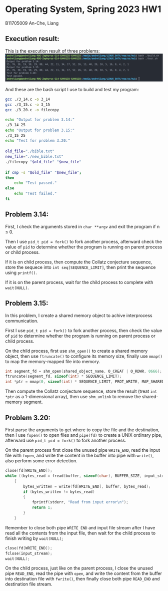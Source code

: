 # Operating System, Spring 2023 HW1
B11705009 An-Che, Liang

## Execution result:

This is the execution result of three problems:
![](./img/1.png)

And these are the bash script I use to build and test my program:
```bash
gcc ./3_14.c -o 3_14
gcc ./3_15.c -o 3_15
gcc ./3_20.c -o filecopy
```

```bash
echo "Output for problem 3.14:"
./3_14 25
echo "Output for problem 3.15:"
./3_15 25
echo "Test for problem 3.20:"

old_file="./bible.txt"
new_file="./new_bible.txt"
./filecopy "$old_file" "$new_file"

if cmp -s "$old_file" "$new_file";
then
    echo "Test passed."
else
    echo "Test failed."
fi
```

## Problem 3.14:

First, I check the arguments stored in `char **argv` and exit the program if n ≤ 0.

Then I use `pid_t pid = fork()` to fork another process, afterward check the value of `pid` to determine whether the program is running on parent process or child process. 

If it is on child process, then compute the Collatz conjecture sequence, store the sequece into `int seq[SEQUENCE_LIMIT]`, then print the sequence using `printf()`.

If it is on the parent process, wait for the child process to complete with `wait(NULL)`.

## Problem 3.15:

In this problem, I create a shared memory object to achive interprocess communication.

First I use `pid_t pid = fork()` to fork another process, then check the value of `pid` to determine whether the program is running on parent process or child process.

On the child process, first use `shm_open()` to create a shared memory object, then use `ftruncate()` to configure its memory size, finally use `mmap()` to map the memory-mapped file into memory.
```c
int segment_fd = shm_open(shared_object_name, O_CREAT | O_RDWR, 0666);
ftruncate(segment_fd, sizeof(int) * SEQUENCE_LIMIT);
int *ptr = mmap(0, sizeof(int) * SEQUENCE_LIMIT, PROT_WRITE, MAP_SHARED, segment_fd, 0);
```
Then compute the Collatz conjecture sequence, store the result (treat `int *ptr` as a 1-dimensional array), then use `shm_unlink` to remove the shared-memory segment.

## Problem 3.20:

First parse the arguments to get where to copy the file and the destination, then I use `fopen()` to open files and `pipe(fd)` to create a UNIX ordinary pipe, afterward use `pid_t pid = fork()` to fork another process.

On the parent process first close the unused pipe `WRITE_END`, read the input file with `fopen`, and write the content in the buffer into pipe with `write()`, also perform some error detection.
```c
close(fd[WRITE_END]);
while ((bytes_read = fread(buffer, sizeof(char), BUFFER_SIZE, input_stream)) > 0)
    {
        bytes_written = write(fd[WRITE_END], buffer, bytes_read);
        if (bytes_written != bytes_read)
        {
            fprintf(stderr, "Read from input error\n");
            return 1;
        }
    }
```
Remember to close both pipe `WRITE_END` and input file stream after I have read all the contents from the input file, then wait for the child process to finish writing by `wait(NULL)`;
```c
close(fd[WRITE_END]);
fclose(input_stream);
wait(NULL);
```
On the child process, just like on the parent process, I close the unused pipe `READ_END`, read the pipe with `open`, and write the content from the buffer into destination file with `fwrite()`, then finally close both pipe `READ_END` and destination file stream.

